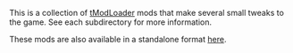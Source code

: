 This is a collection of [tModLoader](https://tmodloader.net/) mods that make several small tweaks to the game. See each subdirectory for more information.

These mods are also available in a standalone format [here](https://github.com/AndrioCelos/Terraria-Patcher).
